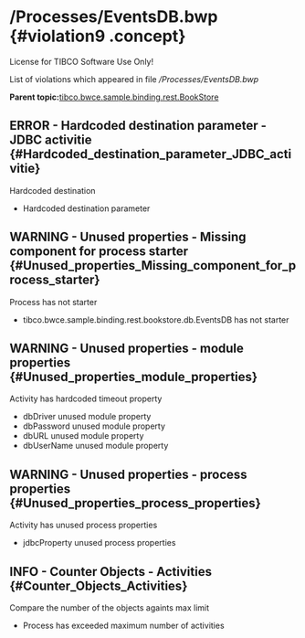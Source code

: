 # /Processes/EventsDB.bwp {#violation9 .concept}

License for TIBCO Software Use Only!

List of violations which appeared in file */Processes/EventsDB.bwp*

**Parent topic:**[tibco.bwce.sample.binding.rest.BookStore](../../../qa/projects/tibco.bwce.sample.binding.rest.BookStore.md)

## ERROR - Hardcoded destination parameter - JDBC activitie {#Hardcoded_destination_parameter_JDBC_activitie}

Hardcoded destination

-   Hardcoded destination parameter

## WARNING - Unused properties - Missing component for process starter {#Unused_properties_Missing_component_for_process_starter}

Process has not starter

-   tibco.bwce.sample.binding.rest.bookstore.db.EventsDB has not starter

## WARNING - Unused properties - module properties {#Unused_properties_module_properties}

Activity has hardcoded timeout property

-   dbDriver unused module property
-   dbPassword unused module property
-   dbURL unused module property
-   dbUserName unused module property

## WARNING - Unused properties - process properties {#Unused_properties_process_properties}

Activity has unused process properties

-   jdbcProperty unused process properties

## INFO - Counter Objects - Activities {#Counter_Objects_Activities}

Compare the number of the objects againts max limit

-   Process has exceeded maximum number of activities


